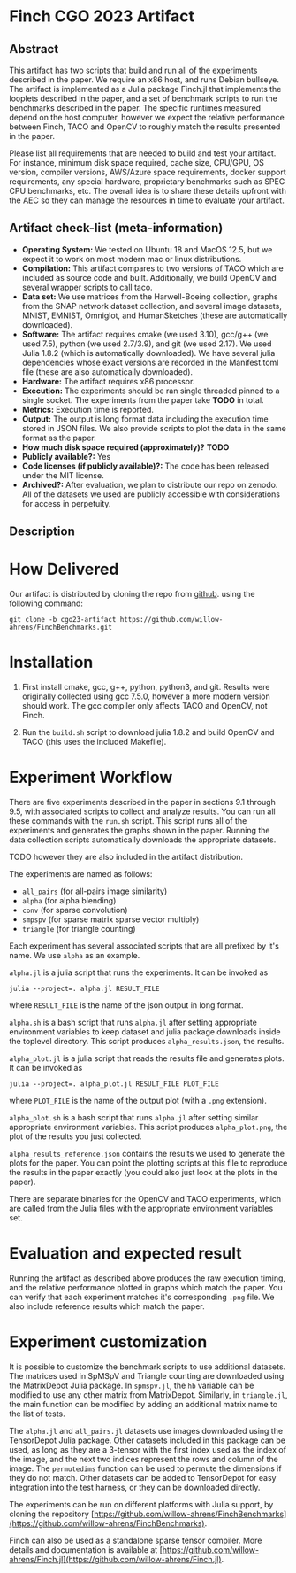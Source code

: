 # Finch CGO 2023 Artifact

## Abstract

This artifact has two scripts that build and run all of the experiments
described in the paper. We require an x86 host, and runs Debian bullseye. The
artifact is implemented as a Julia package Finch.jl that implements the looplets
described in the paper, and a set of benchmark scripts to run the benchmarks
described in the paper. The specific runtimes measured depend on the host
computer, however we expect the relative performance between Finch, TACO and
OpenCV to roughly match the results presented in the paper.

Please list all requirements that are needed to build and test your artifact.
For instance, minimum disk space required, cache size, CPU/GPU, OS version,
compiler versions, AWS/Azure space requirements, docker support requirements,
any special hardware, proprietary benchmarks such as SPEC CPU benchmarks, etc.
The overall idea is to share these details upfront with the AEC so they can
manage the resources in time to evaluate your artifact.




## Artifact check-list (meta-information)
- **Operating System:** We tested on Ubuntu 18 and MacOS 12.5, but we expect it
to work on most modern mac or linux distributions.
- **Compilation:**  This artifact compares to two versions of TACO which are
  included as source code and built. Additionally, we build OpenCV and several
  wrapper scripts to call taco.
- **Data set:** We use matrices from the Harwell-Boeing collection, graphs from
  the SNAP network dataset collection, and several image datasets, MNIST, EMNIST,
  Omniglot, and HumanSketches (these are automatically downloaded).
- **Software:** The artifact requires cmake (we used 3.10), gcc/g++ (we used
  7.5), python (we used 2.7/3.9), and git (we used 2.17).  We used Julia 1.8.2
  (which is automatically downloaded). We have several julia dependencies whose
  exact versions are recorded in the Manifest.toml file (these are also
  automatically downloaded).
- **Hardware:** The artifact requires x86 processor.
- **Execution:** The experiments should be ran single threaded pinned to a
  single socket. The experiments from the paper take **TODO** in total. 
- **Metrics:** Execution time is reported.
- **Output:** The output is long format data including the execution time stored
  in JSON files. We also provide scripts to plot the data in the same format as
  the paper.
- **How much disk space required (approximately)?** **TODO**
- **Publicly available?:** Yes
- **Code licenses (if publicly available)?:** The code has been released under
  the MIT license. 
- **Archived?:** After evaluation, we plan to distribute our repo on zenodo.
All of the datasets we used are publicly accessible with considerations for
access in perpetuity.

## Description
# How Delivered
Our artifact is distributed by cloning the repo from
[github](https://github.com/willow-ahrens/FinchBenchmarks/tree/cgo23-artifact).
using the following command:

```
git clone -b cgo23-artifact https://github.com/willow-ahrens/FinchBenchmarks.git
```

# Installation

1. First install cmake, gcc, g++, python, python3, and git. Results were
originally collected using gcc 7.5.0, however a more modern version should work.
The gcc compiler only affects TACO and OpenCV, not Finch.

2. Run the `build.sh` script to download julia 1.8.2 and build
OpenCV and TACO (this uses the included Makefile).


# Experiment Workflow
There are five experiments described in the paper in sections 9.1 through 9.5,
with associated scripts to collect and analyze results. You can run all these
commands with the `run.sh` script. This script runs all of the experiments and
generates the graphs shown in the paper. Running the data collection scripts
automatically downloads the appropriate datasets.

TODO however they are also included in the artifact distribution. 

The experiments are named as follows:
  - `all_pairs` (for all-pairs image similarity)
  - `alpha` (for alpha blending)
  - `conv` (for sparse convolution)
  - `smpspv` (for sparse matrix sparse vector multiply)
  - `triangle` (for triangle counting)

Each experiment has several associated scripts that are all prefixed by it's
name. We use `alpha` as an example.

`alpha.jl` is a julia script that runs the experiments. It can be invoked as

`julia --project=. alpha.jl RESULT_FILE`

where `RESULT_FILE` is the name of the json output in long format.

`alpha.sh` is a bash script that runs `alpha.jl` after setting appropriate
environment variables to keep dataset and julia package downloads inside the
toplevel directory. This script produces `alpha_results.json`, the results.

`alpha_plot.jl` is a julia script that reads the results file and generates
plots. It can be invoked as 

`julia --project=. alpha_plot.jl RESULT_FILE PLOT_FILE`

where `PLOT_FILE` is the name of the output plot (with a `.png` extension).

`alpha_plot.sh` is a bash script that runs `alpha.jl` after setting similar
appropriate environment variables. This script produces `alpha_plot.png`,
the plot of the results you just collected.

`alpha_results_reference.json` contains the results we used to generate the
plots for the paper. You can point the plotting scripts at this file to
reproduce the results in the paper exactly (you could also just look at the
plots in the paper).

There are separate binaries for the OpenCV and TACO experiments, which are
called from the Julia files with the appropriate environment variables set. 

# Evaluation and expected result
Running the artifact as described above produces the raw execution timing, and
the relative performance plotted in graphs which match the paper. You can verify that
each experiment matches it's corresponding `.png` file. We also include
reference results which match the paper. 

# Experiment customization

It is possible to customize the benchmark scripts to use additional datasets.
The matrices used in SpMSpV and Triangle counting are downloaded using the
MatrixDepot Julia package. In `spmspv.jl`, the `hb` variable can be modified to
use any other matrix from MatrixDepot. Similarly, in `triangle.jl`, the main
function can be modified by adding an additional matrix name to the list of
tests. 

The `alpha.jl` and `all_pairs.jl` datasets use images downloaded using the
TensorDepot Julia package. Other datasets included in this package can be used,
as long as they are a 3-tensor with the first index used as the index of the
image, and the next two indices represent the rows and column of the image. The
`permutedims` function can be used to permute the dimensions if they do not
match. Other datasets can be added to TensorDepot for easy integration into the
test harness, or they can be downloaded directly. 

The experiments can be run on different platforms with Julia support, by cloning
the repository
[https://github.com/willow-ahrens/FinchBenchmarks](https://github.com/willow-ahrens/FinchBenchmarks). 

Finch can also be used as a standalone sparse tensor compiler. More details and
documentation is available at
[https://github.com/willow-ahrens/Finch.jl](https://github.com/willow-ahrens/Finch.jl).